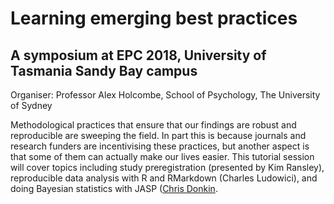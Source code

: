 # Learning emerging best practices

## A symposium at EPC 2018, University of Tasmania Sandy Bay campus

Organiser: Professor Alex Holcombe, School of Psychology, The University of Sydney


Methodological practices that ensure that our findings are robust and reproducible are sweeping the field. In part this is because journals and research funders are incentivising these practices, but another aspect is that some of them can actually make our lives easier. This tutorial session will cover topics including study preregistration (presented by Kim Ransley), reproducible data analysis with R and RMarkdown (Charles Ludowici), and doing Bayesian statistics with JASP ([Chris Donkin](http://www.psy.unsw.edu.au/contacts-people/academic-staff/dr-chris-donkin). 